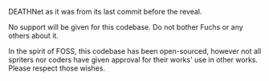 DEATHNet as it was from its last commit before the reveal.

No support will be given for this codebase. Do not bother Fuchs or any others about it.

In the spirit of FOSS, this codebase has been open-sourced, however not all spriters nor coders have given approval for their works' use in other works. Please respect those wishes.
